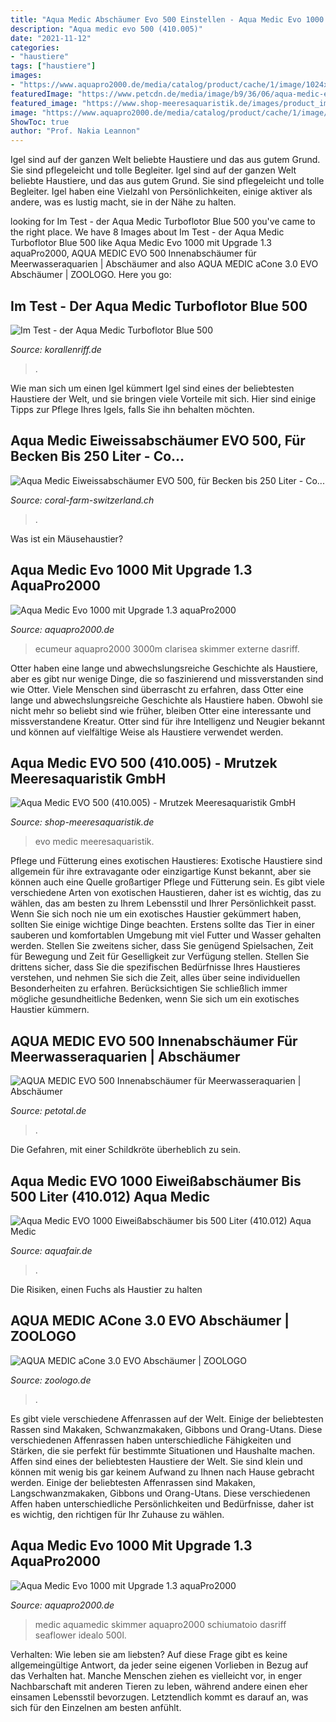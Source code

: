 ```yaml
---
title: "Aqua Medic Abschäumer Evo 500 Einstellen - Aqua Medic Evo 1000 Eiweißabschäumer Bis 500 Liter (410.012) Aqua Medic"
description: "Aqua medic evo 500 (410.005)"
date: "2021-11-12"
categories:
- "haustiere"
tags: ["haustiere"]
images:
- "https://www.aquapro2000.de/media/catalog/product/cache/1/image/1024x/c657acbaa43513bfcb392d597dba2b11/e/v/evo1000.jpg"
featuredImage: "https://www.petcdn.de/media/image/b9/36/06/aqua-medic-evo-500-innenabschaumer-fur-meerwasseraquarien-4025901141955a4PSn2wGpjG2H_600x600.jpg"
featured_image: "https://www.shop-meeresaquaristik.de/images/product_images/popup_images/24873_1.jpg"
image: "https://www.aquapro2000.de/media/catalog/product/cache/1/image/1024x/c657acbaa43513bfcb392d597dba2b11/e/v/evo1000.jpg"
ShowToc: true
author: "Prof. Nakia Leannon"
---
```



Igel sind auf der ganzen Welt beliebte Haustiere und das aus gutem Grund. Sie sind pflegeleicht und tolle Begleiter.
Igel sind auf der ganzen Welt beliebte Haustiere, und das aus gutem Grund. Sie sind pflegeleicht und tolle Begleiter. Igel haben eine Vielzahl von Persönlichkeiten, einige aktiver als andere, was es lustig macht, sie in der Nähe zu halten.

	

		
looking for Im Test - der Aqua Medic Turboflotor Blue 500 you've came to the right place. We have 8 Images about Im Test - der Aqua Medic Turboflotor Blue 500 like Aqua Medic Evo 1000 mit Upgrade 1.3 aquaPro2000, AQUA MEDIC EVO 500 Innenabschäumer für Meerwasseraquarien | Abschäumer and also AQUA MEDIC aCone 3.0 EVO Abschäumer | ZOOLOGO. Here you go:
		
    
## Im Test - Der Aqua Medic Turboflotor Blue 500

<img loading=lazy src="https://www.korallenriff.de/imgThumbs/8788_5ad8522b0bc9c.jpg" onerror="this.onerror=null;this.src='https://tse3.mm.bing.net/th?id=OIP.03XuqfsOlog77kFodyjY_QHaD6&amp;pid=15.1';" alt="Im Test - der Aqua Medic Turboflotor Blue 500">

_Source: korallenriff.de_

>. 

	

Wie man sich um einen Igel kümmert
Igel sind eines der beliebtesten Haustiere der Welt, und sie bringen viele Vorteile mit sich. Hier sind einige Tipps zur Pflege Ihres Igels, falls Sie ihn behalten möchten.

    
## Aqua Medic Eiweissabschäumer EVO 500, Für Becken Bis 250 Liter - Co...

<img loading=lazy src="https://coral-farm-switzerland.ch/162-large_default/aqua-medic-eiweissabschaeumer-evo-500-fuer-becken-bis-250-liter.jpg" onerror="this.onerror=null;this.src='https://tse2.mm.bing.net/th?id=OIP.5DqYLM62aMfD42Kn3zG6BwHaHa&amp;pid=15.1';" alt="Aqua Medic Eiweissabschäumer EVO 500, für Becken bis 250 Liter - Co...">

_Source: coral-farm-switzerland.ch_

>. 

	

Was ist ein Mäusehaustier?

    
## Aqua Medic Evo 1000 Mit Upgrade 1.3 AquaPro2000

<img loading=lazy src="https://www.aquapro2000.de/media/catalog/product/cache/1/image/1024x/c657acbaa43513bfcb392d597dba2b11/e/v/evo1000-1_1.jpg" onerror="this.onerror=null;this.src='https://tse4.mm.bing.net/th?id=OIP.s95oV7xdGrJO2nAZ3OlGwAHaHa&amp;pid=15.1';" alt="Aqua Medic Evo 1000 mit Upgrade 1.3 aquaPro2000">

_Source: aquapro2000.de_

>ecumeur aquapro2000 3000m clarisea skimmer externe dasriff. 

	

Otter haben eine lange und abwechslungsreiche Geschichte als Haustiere, aber es gibt nur wenige Dinge, die so faszinierend und missverstanden sind wie Otter.
Viele Menschen sind überrascht zu erfahren, dass Otter eine lange und abwechslungsreiche Geschichte als Haustiere haben. Obwohl sie nicht mehr so beliebt sind wie früher, bleiben Otter eine interessante und missverstandene Kreatur. Otter sind für ihre Intelligenz und Neugier bekannt und können auf vielfältige Weise als Haustiere verwendet werden.

    
## Aqua Medic EVO 500 (410.005) - Mrutzek Meeresaquaristik GmbH

<img loading=lazy src="https://www.shop-meeresaquaristik.de/images/product_images/popup_images/24873_1.jpg" onerror="this.onerror=null;this.src='https://tse3.mm.bing.net/th?id=OIP._4Q4iqYtjGu2lDEvNRoNZwHaHa&amp;pid=15.1';" alt="Aqua Medic EVO 500 (410.005) - Mrutzek Meeresaquaristik GmbH">

_Source: shop-meeresaquaristik.de_

>evo medic meeresaquaristik. 

	

Pflege und Fütterung eines exotischen Haustieres:
Exotische Haustiere sind allgemein für ihre extravagante oder einzigartige Kunst bekannt, aber sie können auch eine Quelle großartiger Pflege und Fütterung sein. Es gibt viele verschiedene Arten von exotischen Haustieren, daher ist es wichtig, das zu wählen, das am besten zu Ihrem Lebensstil und Ihrer Persönlichkeit passt. Wenn Sie sich noch nie um ein exotisches Haustier gekümmert haben, sollten Sie einige wichtige Dinge beachten. Erstens sollte das Tier in einer sauberen und komfortablen Umgebung mit viel Futter und Wasser gehalten werden. Stellen Sie zweitens sicher, dass Sie genügend Spielsachen, Zeit für Bewegung und Zeit für Geselligkeit zur Verfügung stellen. Stellen Sie drittens sicher, dass Sie die spezifischen Bedürfnisse Ihres Haustieres verstehen, und nehmen Sie sich die Zeit, alles über seine individuellen Besonderheiten zu erfahren. Berücksichtigen Sie schließlich immer mögliche gesundheitliche Bedenken, wenn Sie sich um ein exotisches Haustier kümmern.

    
## AQUA MEDIC EVO 500 Innenabschäumer Für Meerwasseraquarien | Abschäumer

<img loading=lazy src="https://www.petcdn.de/media/image/b9/36/06/aqua-medic-evo-500-innenabschaumer-fur-meerwasseraquarien-4025901141955a4PSn2wGpjG2H_600x600.jpg" onerror="this.onerror=null;this.src='https://tse2.mm.bing.net/th?id=OIP.8gxIRVfZNTPw267L5rnSewAAAA&amp;pid=15.1';" alt="AQUA MEDIC EVO 500 Innenabschäumer für Meerwasseraquarien | Abschäumer">

_Source: petotal.de_

>. 

	

Die Gefahren, mit einer Schildkröte überheblich zu sein.

    
## Aqua Medic EVO 1000 Eiweißabschäumer Bis 500 Liter (410.012) Aqua Medic

<img loading=lazy src="https://www.aquafair.de/images/Aqua-Medic-EVO-1000-2.jpg?osCsid=4e3fa419af71958f0138264fd93266cc" onerror="this.onerror=null;this.src='https://tse3.mm.bing.net/th?id=OIP.uJSzGm6hfxJiRLgSPS2ANwHaHa&amp;pid=15.1';" alt="Aqua Medic EVO 1000 Eiweißabschäumer bis 500 Liter (410.012) Aqua Medic">

_Source: aquafair.de_

>. 

	

Die Risiken, einen Fuchs als Haustier zu halten

    
## AQUA MEDIC ACone 3.0 EVO Abschäumer | ZOOLOGO

<img loading=lazy src="https://www.petcdn.de/media/image/0d/e1/a1/aqua-medic-acone-3-0-evo-abschaumer-878021-4025901133158_600x600@2x.jpg" onerror="this.onerror=null;this.src='https://tse4.mm.bing.net/th?id=OIP.EL6Z4AXw6rbs9q1PkiBLkQHaHa&amp;pid=15.1';" alt="AQUA MEDIC aCone 3.0 EVO Abschäumer | ZOOLOGO">

_Source: zoologo.de_

>. 

	

Es gibt viele verschiedene Affenrassen auf der Welt. Einige der beliebtesten Rassen sind Makaken, Schwanzmakaken, Gibbons und Orang-Utans. Diese verschiedenen Affenrassen haben unterschiedliche Fähigkeiten und Stärken, die sie perfekt für bestimmte Situationen und Haushalte machen.
Affen sind eines der beliebtesten Haustiere der Welt. Sie sind klein und können mit wenig bis gar keinem Aufwand zu Ihnen nach Hause gebracht werden. Einige der beliebtesten Affenrassen sind Makaken, Langschwanzmakaken, Gibbons und Orang-Utans. Diese verschiedenen Affen haben unterschiedliche Persönlichkeiten und Bedürfnisse, daher ist es wichtig, den richtigen für Ihr Zuhause zu wählen.

    
## Aqua Medic Evo 1000 Mit Upgrade 1.3 AquaPro2000

<img loading=lazy src="https://www.aquapro2000.de/media/catalog/product/cache/1/image/1024x/c657acbaa43513bfcb392d597dba2b11/e/v/evo1000.jpg" onerror="this.onerror=null;this.src='https://tse2.mm.bing.net/th?id=OIP.uSqqJFoLLJhVrg61FIZLtAHaHa&amp;pid=15.1';" alt="Aqua Medic Evo 1000 mit Upgrade 1.3 aquaPro2000">

_Source: aquapro2000.de_

>medic aquamedic skimmer aquapro2000 schiumatoio dasriff seaflower idealo 500l. 

	

Verhalten: Wie leben sie am liebsten?
Auf diese Frage gibt es keine allgemeingültige Antwort, da jeder seine eigenen Vorlieben in Bezug auf das Verhalten hat. Manche Menschen ziehen es vielleicht vor, in enger Nachbarschaft mit anderen Tieren zu leben, während andere einen eher einsamen Lebensstil bevorzugen. Letztendlich kommt es darauf an, was sich für den Einzelnen am besten anfühlt.

